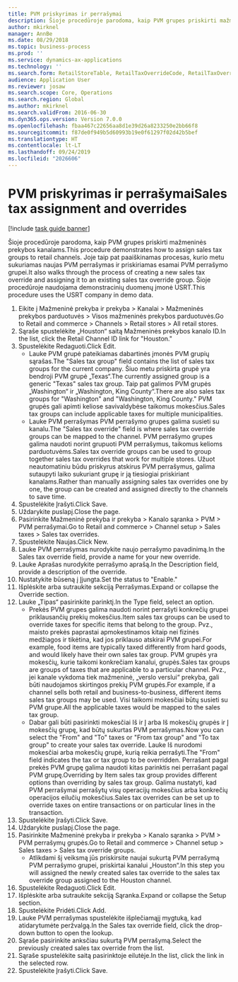 ```yaml
---
title: PVM priskyrimas ir perrašymai
description: Šioje procedūroje parodoma, kaip PVM grupes priskirti mažmeninės prekybos kanalams.
author: mkirknel
manager: AnnBe
ms.date: 08/29/2018
ms.topic: business-process
ms.prod: ''
ms.service: dynamics-ax-applications
ms.technology: ''
ms.search.form: RetailStoreTable, RetailTaxOverrideCode, RetailTaxOverrideGroup
audience: Application User
ms.reviewer: josaw
ms.search.scope: Core, Operations
ms.search.region: Global
ms.author: mkirknel
ms.search.validFrom: 2016-06-30
ms.dyn365.ops.version: Version 7.0.0
ms.openlocfilehash: fbaa467c22656aa8d1e39d26a8233250e2bb66f8
ms.sourcegitcommit: f87de0f949b5d60993b19e0f61297f02d42b5bef
ms.translationtype: HT
ms.contentlocale: lt-LT
ms.lasthandoff: 09/24/2019
ms.locfileid: "2026606"
---
```

# <a name="sales-tax-assignment-and-overrides"></a><span data-ttu-id="d94ba-103">PVM priskyrimas ir perrašymai</span><span class="sxs-lookup"><span data-stu-id="d94ba-103">Sales tax assignment and overrides</span></span>

[!include [task guide banner](../../includes/task-guide-banner.md)]

<span data-ttu-id="d94ba-104">Šioje procedūroje parodoma, kaip PVM grupes priskirti mažmeninės prekybos kanalams.</span><span class="sxs-lookup"><span data-stu-id="d94ba-104">This procedure demonstrates how to assign sales tax groups to retail channels.</span></span> <span data-ttu-id="d94ba-105">Joje taip pat paaiškinamas procesas, kurio metu sukuriamas naujas PVM perrašymas ir priskiriamas esamai PVM perrašymo grupei.</span><span class="sxs-lookup"><span data-stu-id="d94ba-105">It also walks through the process of creating a new sales tax override and assigning it to an existing sales tax override group.</span></span> <span data-ttu-id="d94ba-106">Šioje procedūroje naudojama demonstracinių duomenų įmonė USRT.</span><span class="sxs-lookup"><span data-stu-id="d94ba-106">This procedure uses the USRT company in demo data.</span></span>

1. <span data-ttu-id="d94ba-107">Eikite į Mažmeninė prekyba ir prekyba > Kanalai > Mažmeninės prekybos parduotuvės > Visos mažmeninės prekybos parduotuvės.</span><span class="sxs-lookup"><span data-stu-id="d94ba-107">Go to Retail and commerce > Channels > Retail stores > All retail stores.</span></span>
2. <span data-ttu-id="d94ba-108">Sąraše spustelėkite „Houston“ saitą Mažmeninės prekybos kanalo ID.</span><span class="sxs-lookup"><span data-stu-id="d94ba-108">In the list, click the Retail Channel ID link for "Houston."</span></span>
3. <span data-ttu-id="d94ba-109">Spustelėkite Redaguoti.</span><span class="sxs-lookup"><span data-stu-id="d94ba-109">Click Edit.</span></span>
    * <span data-ttu-id="d94ba-110">Lauke PVM grupė pateikiamas dabartinės įmonės PVM grupių sąrašas.</span><span class="sxs-lookup"><span data-stu-id="d94ba-110">The "Sales tax group" field contains the list of sales tax groups for the current company.</span></span> <span data-ttu-id="d94ba-111">Šiuo metu priskirta grupė yra bendroji PVM grupė „Texas“.</span><span class="sxs-lookup"><span data-stu-id="d94ba-111">The currently assigned group is a generic "Texas" sales tax group.</span></span> <span data-ttu-id="d94ba-112">Taip pat galimos PVM grupės „Washington“ ir „Washington, King County“.</span><span class="sxs-lookup"><span data-stu-id="d94ba-112">There are also sales tax groups for "Washington" and "Washington, King County."</span></span> <span data-ttu-id="d94ba-113">PVM grupės gali apimti keliose savivaldybėse taikomus mokesčius.</span><span class="sxs-lookup"><span data-stu-id="d94ba-113">Sales tax groups can include applicable taxes for multiple municipalities.</span></span>  
    * <span data-ttu-id="d94ba-114">Lauke PVM perrašymas PVM perrašymo grupes galima susieti su kanalu.</span><span class="sxs-lookup"><span data-stu-id="d94ba-114">The "Sales tax override" field is where sales tax override groups can be mapped to the channel.</span></span> <span data-ttu-id="d94ba-115">PVM perrašymo grupes galima naudoti norint grupuoti PVM perrašymus, taikomus kelioms parduotuvėms.</span><span class="sxs-lookup"><span data-stu-id="d94ba-115">Sales tax override groups can be used to group together sales tax overrides that work for multiple stores.</span></span> <span data-ttu-id="d94ba-116">Užuot neautomatiniu būdu priskyrus atskirus PVM perrašymus, galima sutaupyti laiko sukuriant grupę ir ją tiesiogiai priskiriant kanalams.</span><span class="sxs-lookup"><span data-stu-id="d94ba-116">Rather than manually assigning sales tax overrides one by one, the group can be created and assigned directly to the channels to save time.</span></span>  
4. <span data-ttu-id="d94ba-117">Spustelėkite Įrašyti.</span><span class="sxs-lookup"><span data-stu-id="d94ba-117">Click Save.</span></span>
5. <span data-ttu-id="d94ba-118">Uždarykite puslapį.</span><span class="sxs-lookup"><span data-stu-id="d94ba-118">Close the page.</span></span>
6. <span data-ttu-id="d94ba-119">Pasirinkite Mažmeninė prekyba ir prekyba > Kanalo sąranka > PVM > PVM perrašymai.</span><span class="sxs-lookup"><span data-stu-id="d94ba-119">Go to Retail and commerce > Channel setup > Sales taxes > Sales tax overrides.</span></span>
7. <span data-ttu-id="d94ba-120">Spustelėkite Naujas.</span><span class="sxs-lookup"><span data-stu-id="d94ba-120">Click New.</span></span>
8. <span data-ttu-id="d94ba-121">Lauke PVM perrašymas nurodykite naujo perrašymo pavadinimą.</span><span class="sxs-lookup"><span data-stu-id="d94ba-121">In the Sales tax override field, provide a name for your new override.</span></span>
9. <span data-ttu-id="d94ba-122">Lauke Aprašas nurodykite perrašymo aprašą.</span><span class="sxs-lookup"><span data-stu-id="d94ba-122">In the Description field, provide a description of the override.</span></span>
10. <span data-ttu-id="d94ba-123">Nustatykite būseną į Įjungta.</span><span class="sxs-lookup"><span data-stu-id="d94ba-123">Set the status to "Enable."</span></span>
11. <span data-ttu-id="d94ba-124">Išplėskite arba sutraukite sekciją Perrašymas.</span><span class="sxs-lookup"><span data-stu-id="d94ba-124">Expand or collapse the Override section.</span></span>
12. <span data-ttu-id="d94ba-125">Lauke „Tipas“ pasirinkite parinktį.</span><span class="sxs-lookup"><span data-stu-id="d94ba-125">In the Type field, select an option.</span></span>
    * <span data-ttu-id="d94ba-126">Prekės PVM grupes galima naudoti norint perrašyti konkrečių grupei priklausančių prekių mokesčius.</span><span class="sxs-lookup"><span data-stu-id="d94ba-126">Item sales tax groups can be used to override taxes for specific items that belong to the group.</span></span> <span data-ttu-id="d94ba-127">Pvz., maisto prekės paprastai apmokestinamos kitaip nei fizinės medžiagos ir tikėtina, kad jos priklauso atskirai PVM grupei.</span><span class="sxs-lookup"><span data-stu-id="d94ba-127">For example, food items are typically taxed differently from hard goods, and would likely have their own sales tax group.</span></span>     <span data-ttu-id="d94ba-128">PVM grupės yra mokesčių, kurie taikomi konkrečiam kanalui, grupės.</span><span class="sxs-lookup"><span data-stu-id="d94ba-128">Sales tax groups are groups of taxes that are applicable to a particular channel.</span></span> <span data-ttu-id="d94ba-129">Pvz., jei kanale vykdoma tiek mažmeninė, „verslo verslui“ prekyba, gali būti naudojamos skirtingos prekių PVM grupės.</span><span class="sxs-lookup"><span data-stu-id="d94ba-129">For example, if a channel sells both retail and business-to-business, different items sales tax groups may be used.</span></span> <span data-ttu-id="d94ba-130">Visi taikomi mokesčiai būtų susieti su PVM grupe.</span><span class="sxs-lookup"><span data-stu-id="d94ba-130">All the applicable taxes would be mapped to the sales tax group.</span></span>  
    * <span data-ttu-id="d94ba-131">Dabar gali būti pasirinkti mokesčiai Iš ir Į arba Iš mokesčių grupės ir Į mokesčių grupę, kad būtų sukurtas PVM perrašymas.</span><span class="sxs-lookup"><span data-stu-id="d94ba-131">Now you can select the "From" and "To" taxes or "From tax group" and "To tax group" to create your sales tax override.</span></span>    <span data-ttu-id="d94ba-132">Lauke Iš nurodomi mokesčiai arba mokesčių grupė, kurią reikia perrašyti.</span><span class="sxs-lookup"><span data-stu-id="d94ba-132">The "From" field indicates the tax or tax group to be overridden.</span></span> <span data-ttu-id="d94ba-133">Perrašant pagal prekės PVM grupę galima naudoti kitas parinktis nei perrašant pagal PVM grupę.</span><span class="sxs-lookup"><span data-stu-id="d94ba-133">Overriding by Item sales tax group provides different options than overriding by sales tax group.</span></span>    <span data-ttu-id="d94ba-134">Galima nustatyti, kad PVM perrašymai perrašytų visų operacijų mokesčius arba konkrečių operacijos eilučių mokesčius.</span><span class="sxs-lookup"><span data-stu-id="d94ba-134">Sales tax overrides can be set up to override taxes on entire transactions or on particular lines in the transaction.</span></span>  
13. <span data-ttu-id="d94ba-135">Spustelėkite Įrašyti.</span><span class="sxs-lookup"><span data-stu-id="d94ba-135">Click Save.</span></span>
14. <span data-ttu-id="d94ba-136">Uždarykite puslapį.</span><span class="sxs-lookup"><span data-stu-id="d94ba-136">Close the page.</span></span>
15. <span data-ttu-id="d94ba-137">Pasirinkite Mažmeninė prekyba ir prekyba > Kanalo sąranka > PVM > PVM perrašymų grupės.</span><span class="sxs-lookup"><span data-stu-id="d94ba-137">Go to Retail and commerce > Channel setup > Sales taxes > Sales tax override groups.</span></span>
    * <span data-ttu-id="d94ba-138">Atlikdami šį veiksmą jūs priskirsite naujai sukurtą PVM perrašymą PVM perrašymo grupei, priskirtai kanalui „Houston“.</span><span class="sxs-lookup"><span data-stu-id="d94ba-138">In this step you will assigned the newly created sales tax override to the sales tax override group assigned to the Houston channel.</span></span>  
16. <span data-ttu-id="d94ba-139">Spustelėkite Redaguoti.</span><span class="sxs-lookup"><span data-stu-id="d94ba-139">Click Edit.</span></span>
17. <span data-ttu-id="d94ba-140">Išplėskite arba sutraukite sekciją Sąranka.</span><span class="sxs-lookup"><span data-stu-id="d94ba-140">Expand or collapse the Setup section.</span></span>
18. <span data-ttu-id="d94ba-141">Spustelėkite Pridėti.</span><span class="sxs-lookup"><span data-stu-id="d94ba-141">Click Add.</span></span>
19. <span data-ttu-id="d94ba-142">Lauke PVM perrašymas spustelėkite išplečiamąjį mygtuką, kad atidarytumėte peržvalgą.</span><span class="sxs-lookup"><span data-stu-id="d94ba-142">In the Sales tax override field, click the drop-down button to open the lookup.</span></span>
20. <span data-ttu-id="d94ba-143">Sąraše pasirinkite anksčiau sukurtą PVM perrašymą.</span><span class="sxs-lookup"><span data-stu-id="d94ba-143">Select the previously created sales tax override from the list.</span></span>
21. <span data-ttu-id="d94ba-144">Sąraše spustelėkite saitą pasirinktoje eilutėje.</span><span class="sxs-lookup"><span data-stu-id="d94ba-144">In the list, click the link in the selected row.</span></span>
22. <span data-ttu-id="d94ba-145">Spustelėkite Įrašyti.</span><span class="sxs-lookup"><span data-stu-id="d94ba-145">Click Save.</span></span>

